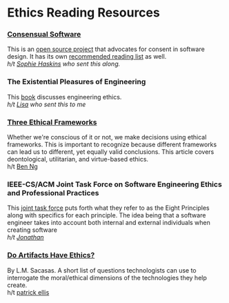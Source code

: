 # Ethics Reading Resources

### [Consensual Software](http://consensualsoftware.com/)
This is an [open source project](https://github.com/TheLucasMoore/consensual_software) that advocates for consent in software design. It has its own [recommended reading list](http://danielleleong.com/recommended-readings/) as well. <br>
*h/t [Sophie Haskins](https://twitter.com/sophaskins) who sent this along.*

### The Existential Pleasures of Engineering
This [book](https://www.amazon.com/gp/product/0312141041/ref=oh_aui_search_detailpage?ie=UTF8&psc=1) discusses engineering ethics. <br>
*h/t [Lisa](https://twitter.com/niftynei) who sent this to me*

### [Three Ethical Frameworks]((http://coursedev.citl.mun.ca/educ2740/the-nature-of-ethics/topic-2/))
Whether we're conscious of it or not, we make decisions using ethical frameworks. This is important to recognize because different frameworks can lead us to different, yet equally valid conclusions. This article covers deontological, utilitarian, and virtue-based ethics.<br>
h/t [Ben Ng](https://twitter.com/_benng)

### IEEE-CS/ACM Joint Task Force on Software Engineering Ethics and Professional Practices

This [joint task force](https://www.computer.org/web/education/code-of-ethics) puts forth what they refer to as the Eight Principles along with specifics for each principle. The idea being that a software engineer takes into account both internal and external individuals when creating software <br>
*h/t [Jonathan](https://twitter.com/SilvestriCodes)*

### [Do Artifacts Have Ethics?](https://thefrailestthing.com/2014/11/29/do-artifacts-have-ethics/)
By L.M. Sacasas. A short list of questions technologists can use to interrogate the moral/ethical dimensions of the technologies they help create. <br>
h/t [patrick ellis](https://twitter.com/pje_txt)

<!--
Copy the following to add your own PR

### Name of Resource
Summary of resource. <br>
Name of submitter and [link](https://www.google.com) If the submitter is you then feel free to add your name or we can git blame :)
-->
